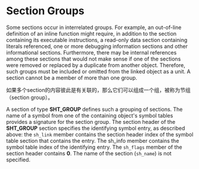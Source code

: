 # Section Groups

Some sections occur in interrelated groups. For example, an out-of-line definition of an inline function might require, in addition to the section containing its executable instructions, a read-only data section containing literals referenced, one or more debugging information sections and other informational sections. Furthermore, there may be internal references among these sections that would not make sense if one of the sections were removed or replaced by a duplicate from another object. Therefore, such groups must be included or omitted from the linked object as a unit. A section cannot be a member of more than one group.

如果多个section的内容彼此是有关联的，那么它们可以组成一个组，被称为节组（section group）。



A section of type **SHT_GROUP** defines such a grouping of sections. The name of a symbol from one of the containing object's symbol tables provides a signature for the section group. The section header of the **SHT_GROUP** section specifies the identifying symbol entry, as described above: the `sh_link` member contains the section header index of the symbol table section that contains the entry. The sh_info member contains the symbol table index of the identifying entry. The `sh_flags` member of the section header contains **0**. The name of the section (`sh_name`) is not specified.
